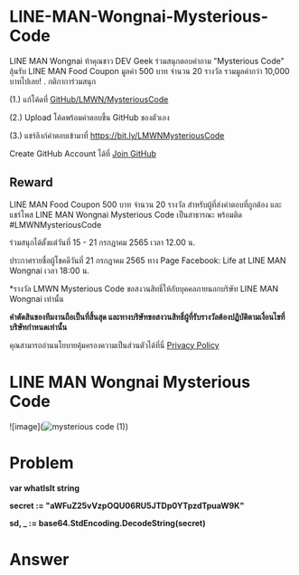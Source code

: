 # LINE-MAN-Wongnai-Mysterious-Code

LINE MAN Wongnai ท้าคุณชาว DEV Geek ร่วมสนุกตอบคำถาม "Mysterious Code"
ลุ้นรับ LINE MAN Food Coupon มูลค่า 500 บาท จำนวน 20 รางวัล รวมมูลค่ากว่า 10,000 บาทไปเลย!
.
กติกาการ่วมสนุก

 (1.) แก้โค้ดที่ [GitHub/LMWN/MysteriousCode](https://github.com/LINEMANWongnai/LINE-MAN-Wongnai-Mysterious-Code)
 
 (2.) Upload โค้ดพร้อมคำตอบขึ้น GitHub ของตัวเอง
 
 (3.) แชร์ลิงก์คำตอบเข้ามาที่ https://bit.ly/LMWNMysteriousCode
 
Create GitHub Account ได้ที่ [Join GitHub](https://github.com/)


## Reward

LINE MAN Food Coupon 500 บาท จำนวน 20 รางวัล สำหรับผู้ที่ส่งคำตอบที่ถูกต้อง และ แชร์โพส LINE MAN Wongnai Mysterious Code เป็นสาธารณะ พร้อมติด #LMWNMysteriousCode

ร่วมสนุกได้ตั้งแต่วันที่ 15 - 21 กรกฎาคม 2565 เวลา 12.00 น.

ประกาศรายชื่อผู้โชคดีวันที่ 21 กรกฎาคม 2565 ทาง Page Facebook: Life at LINE MAN Wongnai เวลา 18:00 น.

*รางวัล LMWN Mysterious Code ขอสงวนสิทธิ์ให้กับบุคคลภายนอกบริษัท LINE MAN Wongnai เท่านั้น

**คำตัดสินของทีมงานถือเป็นที่สิ้นสุด และทางบริษัทขอสงวนสิทธิ์ผู้ที่รับรางวัลต้องปฏิบัติตามเงื่อนไขที่บริษัทกำหนดเท่านั้น**

คุณสามารถอ่านนโยบายคุ้มครองความเป็นส่วนตัวได้ที่นี่ [Privacy Policy](https://drive.google.com/file/d/1Dpz7qocMKSZXdY2zIMXixd-dQLyI5ADa/view)


# LINE MAN Wongnai Mysterious Code
![image](![mysterious code (1)](https://user-images.githubusercontent.com/108649272/178898250-110232c8-b81c-4b7e-a9ca-369a9410d2a5.png))


# Problem

**var whatIsIt string**

**secret := "aWFuZ25vVzpOQU06RU5JTDp0YTpzdTpuaW9K"**

**sd, _ := base64.StdEncoding.DecodeString(secret)**

# Answer

